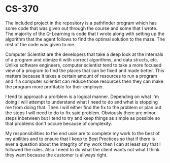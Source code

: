 # CS-370

The included project in the repository is a pathfinder program which has some code that was given out through the course and some that I wrote. The majority of the Q-Learning is code that I wrote along with setting up the algorithm that the agent follows to find the optimal solution to the maze. The rest of the code was given to me.

Computer Scientist are the developers that take a deep look at the internals of a program and otimize it with correct algorithms, and data structs, etc. 
Unlike software engineers, computer scientist tend to take a more focused view of a program to find the places that can be fixed and made better. This matters because it takes a certain amount of resources to run a program and if a computer scientist can reduce those resources then they can make the program more profitable for their employer.

I tend to approach a prorblem is a logical manner. Depending on what I'm doing I will attempt to understand what I need to do and what is stopping me from doing that. Then I will either find the fix to the problem or plan out the steps I will need to do to fix said problem. Obviously there are minor steps inbetween but I tend to try and keep things as simple as possible so that problems don't occure because of complexity.

My responsibilities to the end user are to complete my work to the best of my abilities and to ensure that I keep to Best Prectices so that if there is ever a question about the integrity of my work then I can at least say that I followed the rules. Also I need to do what the client wants not what I think they want because the customer is allways right.
